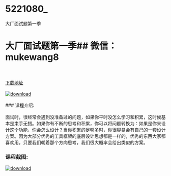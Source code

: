 # 5221080_
大厂面试题第一季
# 大厂面试题第一季## 微信：mukewang8
<br/></br>[下载地址](http://www.36tz.cn/article/5221080 "下载地址")
<br/></br>[![download](http://36tz.cn/muke_img/2021_09_1-27-300x167.png "下载地址")](http://www.36tz.cn/article/5221080 "下载地址")
<br/></br>### 课程介绍:<br/></br>面试时，很经常会遇到没准备过的问题，如果你平时没怎么学习和积累，这时候基本是束手无措。如果你有不断的思考和积累，你可以将问题转换为：如果是你来设计这个功能，你会怎么设计？当你积累的足够多时，你很容易会有自己的一套设计方案。因为大部分优秀的工具框架的底层设计思想都是一样的，优秀的东西大家都喜欢用，只要我们朝着那个方向思考，我们很大概率会给出类似的方案。

### 课程截图:
[![download](http://36tz.cn/muke_img/2021_09_2-25.png "下载地址")](http://www.36tz.cn/article/5221080 "下载地址")
